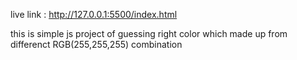 live link : http://127.0.0.1:5500/index.html

this is simple js project of guessing right color which made up from differenct RGB(255,255,255) combination
